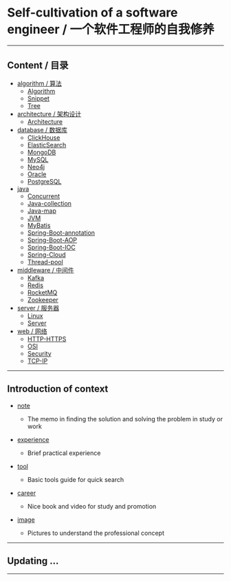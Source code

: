 # Self-cultivation of a software engineer / 一个软件工程师的自我修养

---

## Content / 目录

- [algorithm / 算法](https://github.com/bourneo/self-cultivation-of-a-software-engineer/blob/master/2_note/algorithm/)
    - [Algorithm](https://github.com/bourneo/self-cultivation-of-a-software-engineer/blob/master/2_note/algorithm/Algorithm.md)
    - [Snippet](https://github.com/bourneo/self-cultivation-of-a-software-engineer/blob/master/2_note/java/Snippet.md)
    - [Tree](https://github.com/bourneo/self-cultivation-of-a-software-engineer/blob/master/2_note/algorithm/Tree.md)
- [architecture / 架构设计](https://github.com/bourneo/self-cultivation-of-a-software-engineer/blob/master/2_note/architecture/)
    - [Architecture](https://github.com/bourneo/self-cultivation-of-a-software-engineer/blob/master/2_note/architecture/Architecture.md)
- [database / 数据库](https://github.com/bourneo/self-cultivation-of-a-software-engineer/blob/master/2_note/database/)
    - [ClickHouse](https://github.com/bourneo/self-cultivation-of-a-software-engineer/blob/master/2_note/database/ClickHouse.md)
    - [ElasticSearch](https://github.com/bourneo/self-cultivation-of-a-software-engineer/blob/master/2_note/database/ElasticSearch.md)
    - [MongoDB](https://github.com/bourneo/self-cultivation-of-a-software-engineer/blob/master/2_note/database/MongoDB.md)
    - [MySQL](https://github.com/bourneo/self-cultivation-of-a-software-engineer/blob/master/2_note/database/MySQL.md)
    - [Neo4j](https://github.com/bourneo/self-cultivation-of-a-software-engineer/blob/master/2_note/database/Neo4j.md)
    - [Oracle](https://github.com/bourneo/self-cultivation-of-a-software-engineer/blob/master/2_note/database/Oracle.md)
    - [PostgreSQL](https://github.com/bourneo/self-cultivation-of-a-software-engineer/blob/master/2_note/database/PostgreSQL.md)
- [java](https://github.com/bourneo/self-cultivation-of-a-software-engineer/blob/master/2_note/java/)
    - [Concurrent](https://github.com/bourneo/self-cultivation-of-a-software-engineer/blob/master/2_note/java/Concurrent.md)
    - [Java-collection](https://github.com/bourneo/self-cultivation-of-a-software-engineer/blob/master/2_note/java/Java-collection.md)
    - [Java-map](https://github.com/bourneo/self-cultivation-of-a-software-engineer/blob/master/2_note/java/Java-map.md)
    - [JVM](https://github.com/bourneo/self-cultivation-of-a-software-engineer/blob/master/2_note/java/JVM.md)
    - [MyBatis](https://github.com/bourneo/self-cultivation-of-a-software-engineer/blob/master/2_note/java/MyBatis.md)
    - [Spring-Boot-annotation](https://github.com/bourneo/self-cultivation-of-a-software-engineer/blob/master/2_note/java/Spring-Boot-annotation.md)
    - [Spring-Boot-AOP](https://github.com/bourneo/self-cultivation-of-a-software-engineer/blob/master/2_note/java/Spring-Boot-AOP.md)
    - [Spring-Boot-IOC](https://github.com/bourneo/self-cultivation-of-a-software-engineer/blob/master/2_note/java/Spring-Boot-IOC.md)
    - [Spring-Cloud](https://github.com/bourneo/self-cultivation-of-a-software-engineer/blob/master/2_note/java/Spring-Cloud.md)
    - [Thread-pool](https://github.com/bourneo/self-cultivation-of-a-software-engineer/blob/master/2_note/java/Thread-pool.md)
- [middleware / 中间件](https://github.com/bourneo/self-cultivation-of-a-software-engineer/blob/master/2_note/middleware/)
    - [Kafka](https://github.com/bourneo/self-cultivation-of-a-software-engineer/blob/master/2_note/middleware/Kafka.md)
    - [Redis](https://github.com/bourneo/self-cultivation-of-a-software-engineer/blob/master/2_note/middleware/Redis.md)
    - [RocketMQ](https://github.com/bourneo/self-cultivation-of-a-software-engineer/blob/master/2_note/middleware/RocketMQ.md)
    - [Zookeeper](https://github.com/bourneo/self-cultivation-of-a-software-engineer/blob/master/2_note/middleware/Zookeeper.md)
- [server / 服务器](https://github.com/bourneo/self-cultivation-of-a-software-engineer/blob/master/2_note/server/)
    - [Linux](https://github.com/bourneo/self-cultivation-of-a-software-engineer/blob/master/2_note/server/Linux.md)
    - [Server](https://github.com/bourneo/self-cultivation-of-a-software-engineer/blob/master/2_note/server/Server.md)
- [web / 网络](https://github.com/bourneo/self-cultivation-of-a-software-engineer/blob/master/2_note/web/)
    - [HTTP-HTTPS](https://github.com/bourneo/self-cultivation-of-a-software-engineer/blob/master/2_note/web/HTTP-HTTPS.md)
    - [OSI](https://github.com/bourneo/self-cultivation-of-a-software-engineer/blob/master/2_note/web/OSI.md)
    - [Security](https://github.com/bourneo/self-cultivation-of-a-software-engineer/blob/master/2_note/web/Security.md)
    - [TCP-IP](https://github.com/bourneo/self-cultivation-of-a-software-engineer/blob/master/2_note/web/TCP-IP.md)

---

## Introduction of context

- [note](https://github.com/bourneo/self-cultivation-of-a-software-engineer/blob/master/2_note/java)
    - The memo in finding the solution and solving the problem in study or work


- [experience](https://github.com/bourneo/self-cultivation-of-a-software-engineer/blob/master/3_experience)
    - Brief practical experience


- [tool](https://github.com/bourneo/self-cultivation-of-a-software-engineer/blob/master/5_tool)
    - Basic tools guide for quick search


- [career](https://github.com/bourneo/self-cultivation-of-a-software-engineer/blob/master/6_career)
    - Nice book and video for study and promotion


- [image](https://github.com/bourneo/self-cultivation-of-a-software-engineer/blob/master/7_image/java)
    - Pictures to understand the professional concept

---

## Updating ...

---


